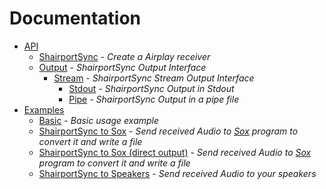 # Documentation

* [API](./API/README.md)
    * [ShairportSync](./API/ShairportSync.md) - *Create a Airplay receiver*
    * [Output](./API/Output/README.md) - *ShairportSync Output Interface*
        * [Stream](./API/Output/Stream/README.md) - *ShairportSync Stream Output Interface*
            * [Stdout](./API/Output/Stream/Stdout.md) - *ShairportSync Output in Stdout*
            * [Pipe](./API/Output/Stream/Pipe.md) - *ShairportSync Output in a pipe file*
* [Examples](../examples)
    * [Basic](../examples/basic.js) - *Basic usage example*
    * [ShairportSync to Sox](../examples/shairport-to-sox.js) - *Send received Audio to [Sox](http://sox.sourceforge.net/) program to convert it and write a file*
    * [ShairportSync to Sox (direct output)](../examples/shairport-to-sox-output.js) - *Send received Audio to [Sox](http://sox.sourceforge.net/) program to convert it and write a file*
    * [ShairportSync to Speakers](../examples/shairport-to-speakers.js) - *Send received Audio to your speakers*